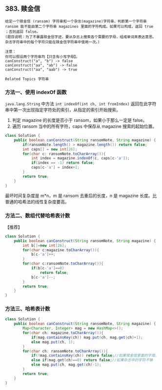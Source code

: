 ## 383. 赎金信

```
给定一个赎金信 (ransom) 字符串和一个杂志(magazine)字符串，判断第一个字符串 ransom 能不能由第二个字符串 magazines 里面的字符构成。如果可以构成，返回 true ；否则返回 false。 
(题目说明：为了不暴露赎金信字迹，要从杂志上搜索各个需要的字母，组成单词来表达意思。杂志字符串中的每个字符只能在赎金信字符串中使用一次。) 

注意： 
你可以假设两个字符串均【只含有小写字母】。 
canConstruct("a", "b") -> false
canConstruct("aa", "ab") -> false
canConstruct("aa", "aab") -> true

Related Topics 字符串 
```


### 方法一、使用 indexOf 函数

`java.lang.String` 中方法 `int indexOf(int ch, int fromIndex)` 返回在此字符串中第一次出现指定字符处的索引，从指定的索引开始搜索。

1. 判定 magazine 的长度是否小于 ransom，如果小于那么一定是 false。
2. 遍历 ransom 当中的所有字符，caps 中保存从 magazine 搜索的起始位置。

```java
class Solution {
    public boolean canConstruct(String ransomNote, String magazine) {
        if(ransomNote.length() > magazine.length()) return false;
        int caps[] = new int[26];
        for(char c: ransomNote.toCharArray()){
            int index = magazine.indexOf(c, caps[c-'a']);
            if(index == -1) return false;
            caps[c-'a'] = index+1;
        }
        return true;
    }
}
```

最坏时间复杂度是 m*n，m 是 ransom 去重后的长度，n 是 magazine 长度。比普通的哈希法的线性复杂度要高。


### 方法二、数组代替哈希表计数

【推荐】


```java
class Solution {
    public boolean canConstruct(String ransomNote, String magazine) {
        int b[]=new int[26];
        for(char c:magazine.toCharArray()){
            b[c-'a']++;
        }
        for(char c:ransomNote.toCharArray()){
            if(b[c-'a']==0)
                return false;
            b[c-'a']--;
        }
        return true;
    }
}
```

### 方法三、哈希表计数

```java
class Solution {
    public boolean canConstruct(String ransomNote, String magazine) {
        Map<Character, Integer> mag = new HashMap<>();
        for(char ch: magazine.toCharArray()){
            if(mag.containsKey(ch)) mag.put(ch, mag.get(ch)+1);
            else mag.put(ch, 1);
        }
        for(char ch: ransomNote.toCharArray()){
            if(!mag.containsKey(ch)) return false;//如果赎金信里面的字母，杂志中没有
            else if(mag.get(ch)==0) return false;//如果杂志中的字符不够
            else mag.put(ch, mag.get(ch)-1);
        }
        return true;
    }
}
```
